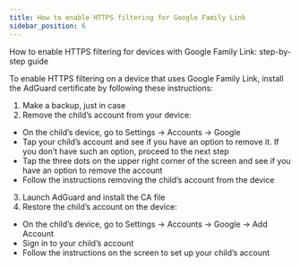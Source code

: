 ```yaml
---
title: How to enable HTTPS filtering for Google Family Link
sidebar_position: 6
---
```


How to enable HTTPS filtering for devices with Google Family Link: step-by-step guide

To enable HTTPS filtering on a device that uses Google Family Link, install the AdGuard certificate by following these instructions:

1. Make a backup, just in case
2. Remove the child’s account from your device: 

- On the child’s device, go to Settings → Accounts → Google
- Tap your child’s account and see if you have an option to remove it. If you don’t have such an option, proceed to the next step
- Tap the three dots on the upper right corner of the screen and see if you have an option to remove the account
- Follow the instructions  removing the child’s account from the device

3. Launch AdGuard and install the CA file
4. Restore the child’s account on the device:

- On the child’s device, go to Settings → Accounts → Google → Add Account
- Sign in to your child’s account
- Follow the instructions on the screen to set up your child’s account
